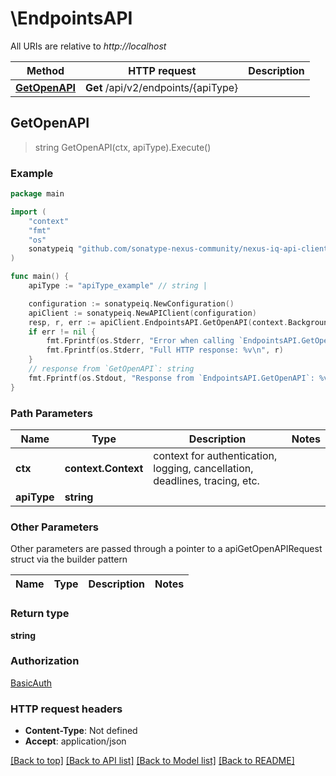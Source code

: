 # \EndpointsAPI

All URIs are relative to *http://localhost*

Method | HTTP request | Description
------------- | ------------- | -------------
[**GetOpenAPI**](EndpointsAPI.md#GetOpenAPI) | **Get** /api/v2/endpoints/{apiType} | 



## GetOpenAPI

> string GetOpenAPI(ctx, apiType).Execute()



### Example

```go
package main

import (
    "context"
    "fmt"
    "os"
    sonatypeiq "github.com/sonatype-nexus-community/nexus-iq-api-client-go"
)

func main() {
    apiType := "apiType_example" // string | 

    configuration := sonatypeiq.NewConfiguration()
    apiClient := sonatypeiq.NewAPIClient(configuration)
    resp, r, err := apiClient.EndpointsAPI.GetOpenAPI(context.Background(), apiType).Execute()
    if err != nil {
        fmt.Fprintf(os.Stderr, "Error when calling `EndpointsAPI.GetOpenAPI``: %v\n", err)
        fmt.Fprintf(os.Stderr, "Full HTTP response: %v\n", r)
    }
    // response from `GetOpenAPI`: string
    fmt.Fprintf(os.Stdout, "Response from `EndpointsAPI.GetOpenAPI`: %v\n", resp)
}
```

### Path Parameters


Name | Type | Description  | Notes
------------- | ------------- | ------------- | -------------
**ctx** | **context.Context** | context for authentication, logging, cancellation, deadlines, tracing, etc.
**apiType** | **string** |  | 

### Other Parameters

Other parameters are passed through a pointer to a apiGetOpenAPIRequest struct via the builder pattern


Name | Type | Description  | Notes
------------- | ------------- | ------------- | -------------


### Return type

**string**

### Authorization

[BasicAuth](../README.md#BasicAuth)

### HTTP request headers

- **Content-Type**: Not defined
- **Accept**: application/json

[[Back to top]](#) [[Back to API list]](../README.md#documentation-for-api-endpoints)
[[Back to Model list]](../README.md#documentation-for-models)
[[Back to README]](../README.md)

